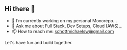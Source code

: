 ## Hi there 👋

- 🔭 I’m currently working on my personal Monorepo...
- 💬 Ask me about Full Stack, Dev Setups, Cloud (AWS)...
- 📫 How to reach me: schottmichaelsw@gmail.com

Let's have fun and build together.

<!--
**michscho/michscho** is a ✨ _special_ ✨ repository because its `README.md` (this file) appears on your GitHub profile.

Here are some ideas to get you started:

- 🔭 I’m currently working on ...
- 🌱 I’m currently learning ...
- 👯 I’m looking to collaborate on ...
- 🤔 I’m looking for help with ...
- 💬 Ask me about ...
- 📫 How to reach me: ...
- 😄 Pronouns: ...
- ⚡ Fun fact: ...
-->
